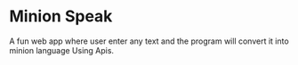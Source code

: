 # Minion Speak

A fun web app where user enter any text and the program will convert it into minion language Using Apis.
